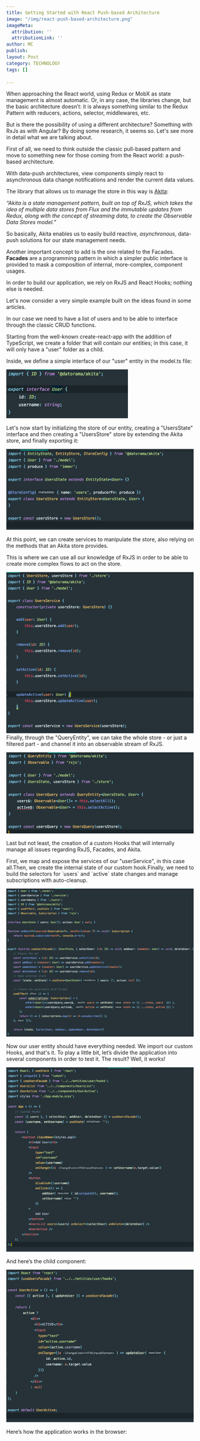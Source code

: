 ```yaml
---
title: Getting Started with React Push-based Architecture
image: "/img/react-push-based-architecture.png"
imageMeta:
  attribution: ''
  attributionLink: ''
author: MC
publish: 
layout: Post
category: TECHNOLOGY
tags: []

---
```

When approaching the React world, using Redux or MobX as state management is almost automatic. Or, in any case, the libraries change, but the basic architecture doesn’t: it is always something similar to the Redux Pattern with reducers, actions, selector, middlewares, etc.

But is there the possibility of using a different architecture? Something with RxJs as with Angular? By doing some research, it seems so. Let's see more in detail what we are talking about.

First of all, we need to think outside the classic pull-based pattern and move to something new for those coming from the React world: a push-based architecture.

With data-push architectures, view components simply react to asynchronous data change notifications and render the current data values.

The library that allows us to manage the store in this way is [Akita](https://github.com/datorama/akita):

_“Akita is a state management pattern, built on top of RxJS, which takes the idea of multiple data stores from Flux and the immutable updates from Redux, along with the concept of streaming data, to create the Observable Data Stores model._”

So basically, Akita enables us to easily build reactive, _asynchronous_, data-push solutions for our state management needs.

Another important concept to add is the one related to the Facades. **Facades** are a programming pattern in which a simpler public interface is provided to mask a composition of internal, more-complex, component usages.

In order to build our application, we rely on RxJS and React Hooks; nothing else is needed.

Let's now consider a very simple example built on the ideas found in some articles.

In our case we need to have a list of users and to be able to interface through the classic CRUD functions.

Starting from the well-known create-react-app with the addition of TypeScript, we create a folder that will contain our entities; in this case, it will only have a "user" folder as a child.

Inside, we define a simple interface of our "user" entity in the model.ts file:

  
![](/img/u-1.png)

Let's now start by initializing the store of our entity, creating a "UsersState" interface and then creating a "UsersStore" store by extending the Akita store, and finally exporting it:

![](/img/u-2.png)

At this point, we can create services to manipulate the store, also relying on the methods that an Akita store provides.

This is where we can use all our knowledge of RxJS in order to be able to create more complex flows to act on the store.

  
![](/img/u-3.png)  
Finally, through the "QueryEntity", we can take the whole store - or just a filtered part - and channel it into an observable stream of RxJS.

![](/img/u-4.png)

Last but not least, the creation of a custom Hooks that will internally manage all issues regarding RxJS, Facades, and Akita.

First, we map and expose the services of our "userService", in this case all.Then, we create the internal state of our custom hook.Finally, we need to build the selectors for \`users\` and \`active\` state changes and manage subscriptions with auto-cleanup.

![](/img/u-5.png)

Now our user entity should have everything needed. We import our custom Hooks, and that's it. To play a little bit, let’s divide the application into several components in order to test it. The result? Well, it works!

  
![](/img/u-6.png)

And here’s the child component:

![](/img/u-7.png)

Here’s how the application works in the browser: